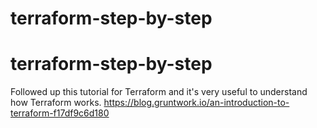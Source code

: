 # terraform-step-by-step
# terraform-step-by-step

Followed up this tutorial for Terraform and it's very useful to understand how Terraform works.
https://blog.gruntwork.io/an-introduction-to-terraform-f17df9c6d180
